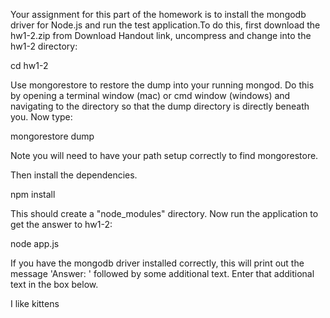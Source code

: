 Your assignment for this part of the homework is to install the mongodb driver for Node.js and run the test application.To do this, first download the hw1-2.zip from Download Handout link, uncompress and change into the hw1-2 directory:

  cd hw1-2

Use mongorestore to restore the dump into your running mongod. Do this by opening a terminal window (mac) or cmd window (windows) and navigating to the directory so that the dump directory is directly beneath you. Now type:

  mongorestore dump

Note you will need to have your path setup correctly to find mongorestore.

Then install the dependencies.

  npm install

This should create a "node_modules" directory. Now run the application to get the answer to hw1-2:

  node app.js

If you have the mongodb driver installed correctly, this will print out the message 'Answer: ' followed by some additional text. Enter that additional text in the box below.

  I like kittens

